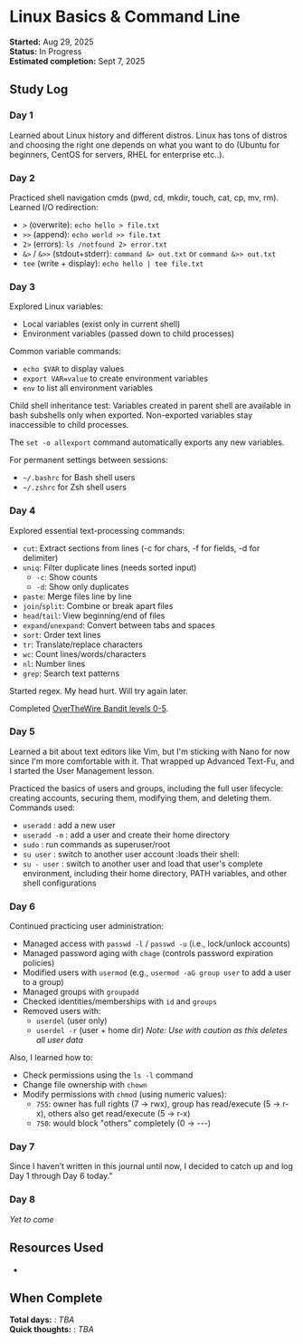 # Linux Basics & Command Line

**Started:** Aug 29, 2025  
**Status:** In Progress  
**Estimated completion:** Sept 7, 2025

## Study Log

### Day 1
Learned about Linux history and different distros. Linux has tons of distros and choosing the right one depends on what you want to do (Ubuntu for beginners, CentOS for servers, RHEL for enterprise etc..).

### Day 2
Practiced shell navigation cmds (pwd, cd, mkdir, touch, cat, cp, mv, rm). Learned I/O redirection:  
- `>` (overwrite): `echo hello > file.txt`  
- `>>` (append): `echo world >> file.txt`  
- `2>` (errors): `ls /notfound 2> error.txt`  
- `&>` / `&>>` (stdout+stderr): `command &> out.txt` or `command &>> out.txt`  
- `tee` (write + display): `echo hello | tee file.txt`
  
### Day 3
Explored Linux variables:
- Local variables (exist only in current shell)
- Environment variables (passed down to child processes)

Common variable commands:
- `echo $VAR` to display values
- `export VAR=value` to create environment variables  
- `env` to list all environment variables

Child shell inheritance test: Variables created in parent shell are available in bash subshells only when exported. Non-exported variables stay inaccessible to child processes.

The `set -o allexport` command automatically exports any new variables.

For permanent settings between sessions:
- `~/.bashrc` for Bash shell users
- `~/.zshrc` for Zsh shell users

### Day 4
Explored essential text-processing commands:
- `cut`: Extract sections from lines (-c for chars, -f for fields, -d for delimiter)
- `uniq`: Filter duplicate lines (needs sorted input)
    - `-c`: Show counts
    - `-d`: Show only duplicates
- `paste`: Merge files line by line
- `join`/`split`: Combine or break apart files
- `head`/`tail`: View beginning/end of files
- `expand`/`unexpand`: Convert between tabs and spaces
- `sort`: Order text lines
- `tr`: Translate/replace characters
- `wc`: Count lines/words/characters
- `nl`: Number lines
- `grep`: Search text patterns

Started regex. My head hurt. Will try again later.

Completed [OverTheWire Bandit levels 0-5](https://github.com/HoRiiZeN/overthewire-bandit-notes).

### Day 5
Learned a bit about text editors like Vim, but I'm sticking with Nano for now since I'm more comfortable with it. That wrapped up Advanced Text-Fu, and I started the User Management lesson.  

Practiced the basics of users and groups, including the full user lifecycle: creating accounts, securing them, modifying them, and deleting them. Commands used:

- `useradd` : add a new user
- `useradd -m` : add a user and create their home directory
- `sudo` : run commands as superuser/root
- `su user` : switch to another user account :loads their shell:
- `su - user` : switch to another user and load that user's complete environment, including their home directory, PATH variables, and other shell configurations

### Day 6
Continued practicing user administration:
- Managed access with `passwd -l` / `passwd -u` (i.e., lock/unlock accounts)
- Managed password aging with `chage` (controls password expiration policies)
- Modified users with `usermod` (e.g., `usermod -aG group user` to add a user to a group)
- Managed groups with `groupadd`
- Checked identities/memberships with `id` and `groups`
- Removed users with:
    - `userdel` (user only)
    - `userdel -r` (user + home dir) *Note: Use with caution as this deletes all user data*

Also, I learned how to:
- Check permissions using the `ls -l` command
- Change file ownership with `chown`
- Modify permissions with `chmod` (using numeric values):
    - `755`: owner has full rights (7 → rwx), group has read/execute (5 → r-x), others also get read/execute (5 → r-x)
    - `750`: would block "others" completely (0 → ---)

### Day 7
Since I haven’t written in this journal until now, I decided to catch up and log Day 1 through Day 6 today."
### Day 8
*Yet to come*

## Resources Used
- 

## When Complete
**Total days:** : *TBA*  
**Quick thoughts:**  : *TBA*

